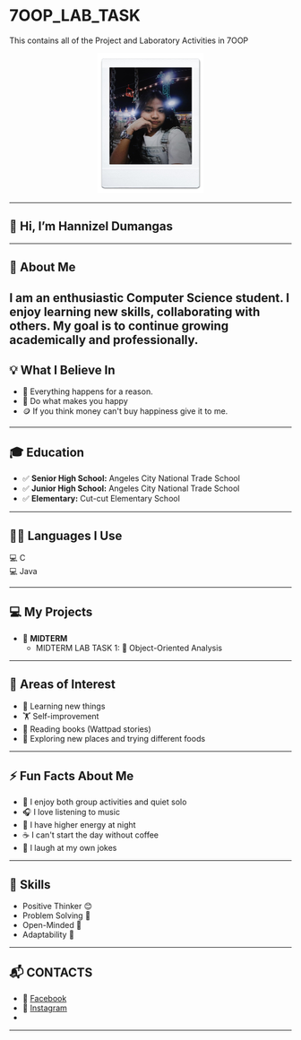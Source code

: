 # 7OOP_LAB_TASK
This contains all of the Project and Laboratory Activities in 7OOP

<p align="center">
  <img Src = "https://github.com/lezinnahdumangas-del/7OOP_LAB_TASK/blob/ca755dc8a785e9cec5bfb69808334abbc93ff10f/images/Messenger_creation_224F520D-88C4-4B14-BB4F-F762E5BAC568.jpeg"
  width="190" height="250" />
</p>

---


## 👋 Hi, I’m Hannizel Dumangas 

---

## 🌟 About Me  
I am an enthusiastic Computer Science student. I enjoy learning new skills, collaborating with others. My goal is to continue growing academically and professionally.
---

## 💡 What I Believe In  
- 🌱 Everything happens for a reason.
- 🚀 Do what makes you happy 
- 🪙 If you think money can't buy happiness give it to me.

---

## 🎓 Education  
- ✅ **Senior High School:** Angeles City National Trade School  
- ✅ **Junior High School:** Angeles City National Trade School  
- ✅ **Elementary:** Cut-cut Elementary School 

---

## 👩‍💻 Languages I Use  
💻 C  
💻 Java  

---

## 💻 My Projects  
- 🧪 **MIDTERM**  
  - MIDTERM LAB TASK 1: 📂 Object-Oriented Analysis  

---

## 🎯 Areas of Interest  
- 🧮 Learning new things  
- 🏋️ Self-improvement  
- 📖 Reading books (Wattpad stories)
- 🥞 Exploring new places and trying different foods 
---

## ⚡ Fun Facts About Me  
- 👥 I enjoy both group activities and quiet solo 
- 🎧 I love listening to music  
- 🌙 I have higher energy at night
- ☕ I can't start the day without coffee
- 🤡 I laugh at my own jokes 

---

## 📌 Skills   
- Positive Thinker 😊  
- Problem Solving 🧮
- Open-Minded 🧠  
- Adaptability 🔄  

---
## 📬 CONTACTS  
- 📘 [Facebook](https://www.facebook.com/honey.dmgs?mibextid=ZbWKwL)  
- 👥
[Instagram](https://www.instagram.com/ha_yahhh12?igsh=OTlzY283aGQ0dTFw)
- 
---
